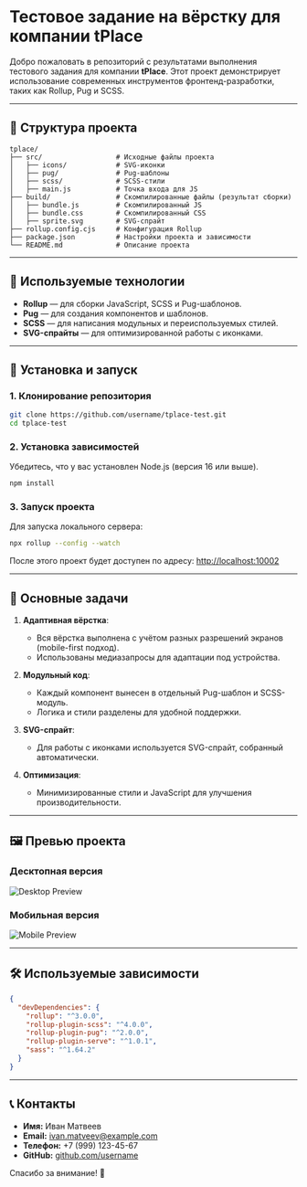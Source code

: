 
# Тестовое задание на вёрстку для компании tPlace

Добро пожаловать в репозиторий с результатами выполнения тестового задания для компании **tPlace**. Этот проект демонстрирует использование современных инструментов фронтенд-разработки, таких как Rollup, Pug и SCSS.

---

## 📂 Структура проекта

```
tplace/
├── src/                  # Исходные файлы проекта
│   ├── icons/            # SVG-иконки
│   ├── pug/              # Pug-шаблоны
│   ├── scss/             # SCSS-стили
│   ├── main.js           # Точка входа для JS
├── build/                # Скомпилированные файлы (результат сборки)
│   ├── bundle.js         # Скомпилированный JS
│   ├── bundle.css        # Скомпилированный CSS
│   ├── sprite.svg        # SVG-спрайт
├── rollup.config.cjs     # Конфигурация Rollup
├── package.json          # Настройки проекта и зависимости
└── README.md             # Описание проекта
```

---

## 🚀 Используемые технологии

- **Rollup** — для сборки JavaScript, SCSS и Pug-шаблонов.
- **Pug** — для создания компонентов и шаблонов.
- **SCSS** — для написания модульных и переиспользуемых стилей.
- **SVG-спрайты** — для оптимизированной работы с иконками.

---

## 🔧 Установка и запуск

### 1. Клонирование репозитория
```bash
git clone https://github.com/username/tplace-test.git
cd tplace-test
```

### 2. Установка зависимостей
Убедитесь, что у вас установлен Node.js (версия 16 или выше).
```bash
npm install
```

### 3. Запуск проекта
Для запуска локального сервера:
```bash
npx rollup --config --watch
```

После этого проект будет доступен по адресу: [http://localhost:10002](http://localhost:10002)

---

## 📜 Основные задачи

1. **Адаптивная вёрстка**:
   - Вся вёрстка выполнена с учётом разных разрешений экранов (mobile-first подход).
   - Использованы медиазапросы для адаптации под устройства.

2. **Модульный код**:
   - Каждый компонент вынесен в отдельный Pug-шаблон и SCSS-модуль.
   - Логика и стили разделены для удобной поддержки.

3. **SVG-спрайт**:
   - Для работы с иконками используется SVG-спрайт, собранный автоматически.

4. **Оптимизация**:
   - Минимизированные стили и JavaScript для улучшения производительности.

---

## 🖼️ Превью проекта

### Десктопная версия
![Desktop Preview](https://via.placeholder.com/800x400?text=Desktop+Preview)

### Мобильная версия
![Mobile Preview](https://via.placeholder.com/400x800?text=Mobile+Preview)

---

## 🛠 Используемые зависимости

```json
{
  "devDependencies": {
    "rollup": "^3.0.0",
    "rollup-plugin-scss": "^4.0.0",
    "rollup-plugin-pug": "^2.0.0",
    "rollup-plugin-serve": "^1.0.1",
    "sass": "^1.64.2"
  }
}
```

---

## 📞 Контакты

- **Имя:** Иван Матвеев
- **Email:** ivan.matveev@example.com
- **Телефон:** +7 (999) 123-45-67
- **GitHub:** [github.com/username](https://github.com/username)

Спасибо за внимание! 🙂
